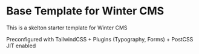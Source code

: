 # Base Template for Winter CMS
This is a skelton starter template for Winter CMS

Preconfigured with TailwindCSS + Plugins (Typography, Forms) + PostCSS
JIT enabled



